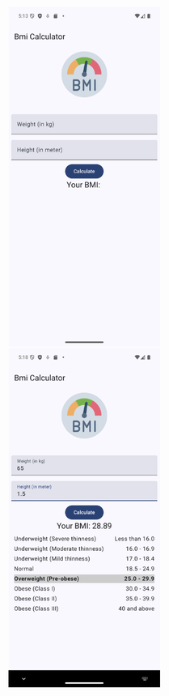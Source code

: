 <img src="images/Screenshot_20250216_171346.png" alt="Admin Dashboard" width="300"/>

<img src="images/Screenshot_20250216_171838.png" alt="Admin Dashboard" width="300"/>
